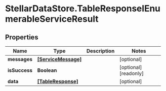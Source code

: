 # StellarDataStore.TableResponseIEnumerableServiceResult

## Properties

Name | Type | Description | Notes
------------ | ------------- | ------------- | -------------
**messages** | [**[ServiceMessage]**](ServiceMessage.md) |  | [optional] 
**isSuccess** | **Boolean** |  | [optional] [readonly] 
**data** | [**[TableResponse]**](TableResponse.md) |  | [optional] 


